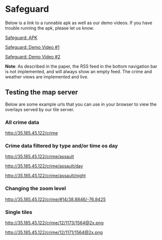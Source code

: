 # Safeguard

Below is a link to a runnable apk as well as our demo videos. If you have trouble running the apk, please let us know. 

[Safeguard: APK](https://github.com/eekowal/Safeguard/blob/master/safeguard-debug.apk)

[Safeguard: Demo Video #1](https://vimeo.com/217745646)

[Safeguard: Demo Video #2](https://vimeo.com/217745744)


**Note**: As described in the paper, the RSS feed in the bottom navigation bar is not implemented, and will always show an empty feed. The crime and weather views are implemented and live. 


## Testing the map server
Below are some example urls that you can use in your browser to view the overlays served by our tile server. 

### All crime data
http://35.185.45.122/crime

### Crime data filtered by type and/or time os day

http://35.185.45.122/crime/assault

http://35.185.45.122/crime/assault/day

http://35.185.45.122/crime/assault/night

### Changing the zoom level
http://35.185.45.122/crime/#14/38.8846/-76.8425

### Single tiles
http://35.185.45.122/crime/12/1173/1564@2x.png

http://35.185.45.122/crime/12/1171/1564@2x.png